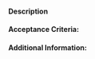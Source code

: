 #### Description
<!-- Brief description of why this feature would be useful. What problems would it solve and what are the usecases? -->

#### Acceptance Criteria:
<!-- Description of how this feature should work or the steps that need to be taken by the user to meet the acceptance criteria:

For example:
1. Log in
2. Visit a lesson page
3. Click the complete button
4. The course progress bar will increase
-->

#### Additional Information:
<!-- Any helpful additional information or links go here -->
